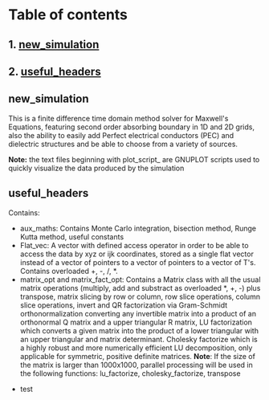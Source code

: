 # Table of contents

## 1. [new_simulation](#it1)
## 2. [useful_headers](#it2)

## new_simulation <a name = "it1"></a>
This is a finite difference time domain method solver for Maxwell's Equations, featuring second order absorbing boundary
in 1D and 2D grids, also the ability to easily add Perfect electrical conductors (PEC) and dielectric structures and 
be able to choose from a variety of sources.

<b>Note:</b> the text files beginning with plot_script_  are GNUPLOT scripts used to quickly visualize the data
produced by the simulation

## useful_headers <a name = "it2"></a>
Contains:

- aux_maths: Contains Monte Carlo integration, bisection method, Runge Kutta method, useful constants 
- Flat_vec: A vector with defined access operator in order to be able to access the data by xyz or ijk coordinates, 
stored as a single flat vector instead of a vector of pointers to a vector of pointers to a vector of T's. 
Contains overloaded +, -, /, *.
- matrix_opt and matrix_fact_opt: Contains a Matrix class with all the usual matrix operations (multiply, add and substract as 
overloaded *, +, -) plus transpose, matrix slicing by row or column, row slice operations, column slice operations, invert and
QR factorization via Gram-Schmidt orthonormalization converting any invertible matrix into a product of an orthonormal Q matrix 
and a upper triangular R matrix, LU factorization which converts a given matrix into the product of a lower triangular with
an upper triangular and matrix determinant. Cholesky factorize which is a highly robust and more numerically efficient
LU decomposition, only applicable for symmetric, positive definite matrices. <b>Note</b>: If the size of the matrix is 
larger than 1000x1000, parallel processing will be used in the following functions: lu_factorize, cholesky_factorize, transpose
* test
